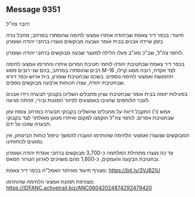 ## Message 9351

דובר צה"ל:

תיעוד: בכפר דיר צאמת שביהודה אותרו אמצעי לחימה שהוסתרו במרחב; מחבל נורה בזמן שיידה אבנים בבית אומר ושבעה מבוקשים נעצרו ברחבי יהודה ושומרון

לוחמי צה"ל, שב"כ ומג"ב פעלו הלילה למעצר שבעה מבוקשים ברחבי יהודה ושומרון.

בכפר דיר צאמת שבחטיבת יהודה לוחמי חטיבת המרום איתרו והחרימו אמצעי לחימה רבים שהוסתרו במרחב, בהם שני רובים מסוג M-16 לצד אקדח, רובה מסוג קרלו, תחמושת ואמצעי לחימה נוספים.
בשכם שבחטיבת שומרון, בית ארוש וכפר דורא שבחטיבת יהודה, עצרו הכוחות ארבעה מבוקשים נוספים.

בפעילות יזומה בבית אומר שבחטיבת עציון מחבלים השליכו בקבוקי תבערה ויידו אבנים לעבר הלוחמים שהגיבו באמצעים לפיזור הפגנות ובירי, זוהתה פגיעה.

אמש (ו') התקבל דיווח על מחבלים שהשליכו בקבוקי תבערה במרחב צומת עזון שבחטיבת אפרים. לוחמי צה"ל הוקפצו למקום ואיתרו מטען מאולתר לצד בקבוקי תבערה שזוכו על ידם. 

המבוקשים שנעצרו ואמצעי הלחימה שהוחרמו הועברו להמשך טיפול כוחות הביטחון, אין נפגעים לכוחותינו.

עד כה נעצרו מתחילת המלחמה כ-3,700 מבוקשים ברחבי אוגדת יהודה ושומרון ובחטיבת הבקעה והעמקים, כ-1,600 מהם משויכים לארגון הטרור חמאס.

מצורף תיעוד מאיתור האמל"ח בכפר דיר צאמת: https://bit.ly/3VJ62IU

מצורפת תמונת אמצעי הלחימה שהוחרמו: https://IDFANC.activetrail.biz/ANC06042024874292479420

